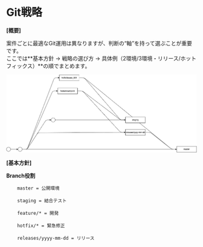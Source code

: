 # Git戦略

__[概要]__

案件ごとに最適なGit運用は異なりますが、判断の“軸”を持って選ぶことが重要です。<br>
ここでは**基本方針 → 戦略の選び方 → 具体例（2環境/3環境・リリース/ホットフィックス）**の順でまとめます。

![概要](../img/png/git.png "概要図")

__[基本方針]__

**Branch役割**
```
    master = 公開環境

    staging = 結合テスト

    feature/* = 開発

    hotfix/* = 緊急修正

    releases/yyyy-mm-dd = リリース
```
    